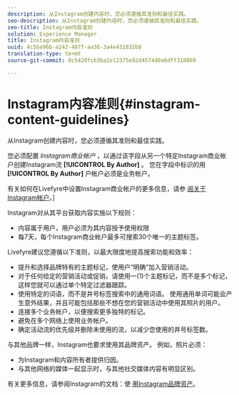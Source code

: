 ```yaml
---
description: 从Instagram创建内容时，您必须遵循其准则和最佳实践。
seo-description: 从Instagram创建内容时，您必须遵循其准则和最佳实践。
seo-title: Instagram内容准则
solution: Experience Manager
title: Instagram内容准则
uuid: 4c5ba96b-a242-407f-aa36-3a4e431832b8
translation-type: tm+mt
source-git-commit: 0c5420fcb3ba2e12375e92d4574d0a6dff310869

---
```



# Instagram内容准则{#instagram-content-guidelines}

从Instagram创建内容时，您必须遵循其准则和最佳实践。

您必须配置 *Instagram商业帐户* ，以通过该字段从另一个特定Instagram商业帐户创建Instagram流 **[!UICONTROL By Author]** 。 您在字段中标识的用 **[!UICONTROL By Author]** 户帐户必须是业务帐户。

有关如何在Livefyre中设置Instagram商业帐户的更多信息，请参 [阅关于Instagram帐户](../c-users-creating-accounts-with-studio-access/t-configure-social-accout-instagram/c-about-instagram-accounts.md#c_about_instagram_accounts)。]

Instagram对从其平台获取内容实施以下规则：

* 内容属于用户，用户必须为其内容授予使用权限
* 每7天，每个Instagram商业帐户最多可搜索30个唯一的主题标签。

Livefyre建议您遵循以下准则，以最大限度地提高搜索功能和效率：

* 提升和选择品牌特有的主题标记，使用户“明确”加入营销活动。
* 对于任何给定的营销活动或促销，请使用一(1)个主题标记，而不是多个标记，这样您就可以通过单个特定过滤器跟踪。
* 使用特定的词语，而不是井号标签搜索中的通用词语。 使用通用单词可能会产生意外结果，并且可能包括那些不想在您的营销活动中使用其照片的用户。
* 连接多个业务帐户，以便搜索更多独特的标记。
* 避免在多个网络上使用业务帐户。
* 确定活动流的优先级并删除未使用的流，以减少您使用的井号标签数。

与其他品牌一样，Instagram也要求使用其品牌资产。 例如，照片必须：

* 为Instagram和内容所有者提供归因。
* 与其他网络的媒体一起显示时，与其他社交媒体内容有明显区别。

有关更多信息，请参阅Instagram的文档：使 [用Instagram品牌资产](https://help.instagram.com/304689166306603)。
